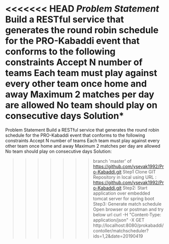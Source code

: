 <<<<<<< HEAD
            *********Problem Statement*********
	Build a RESTful service that generates the round robin schedule for the PRO-Kabaddi event that conforms to the following constraints
	Accept N number of teams
	Each team must play against every other team once home and away
	Maximum 2 matches per day are allowed
	No team should play on consecutive days
             **********Solution***********
=======
Problem Statement
	Build a RESTful service that generates the round robin schedule for the PRO-Kabaddi event that conforms to the following constraints
	Accept N number of teams
	Each team must play against every other team once home and away
	Maximum 2 matches per day are allowed
	No team should play on consecutive days
Solution:
>>>>>>> branch 'master' of https://github.com/ysevak1992/Pro-Kabaddi.git
	Step1
	Clone GIT Repository in local using URL : https://github.com/ysevak1992/Pro-Kabaddi.git
	Step2:
	Start application over embedded tomcat server for spring boot
	Step3: Generate match schedule
	Open browser or postman and try below url
	curl -H "Content-Type: application/json" -X GET http://localhost:8080/prokabaddi/contoller/matchscheduler?ids=1,2&date=20190419